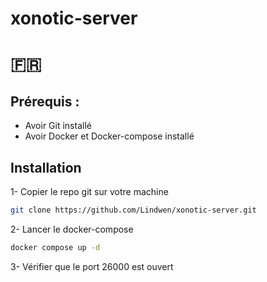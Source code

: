 # xonotic-server

# 🇫🇷

## Prérequis :
- Avoir Git installé
- Avoir Docker et Docker-compose installé

## Installation

1- Copier le repo git sur votre machine
```bash
git clone https://github.com/Lindwen/xonotic-server.git
```

2- Lancer le docker-compose 
```bash
docker compose up -d
```

3- Vérifier que le port 26000 est ouvert
